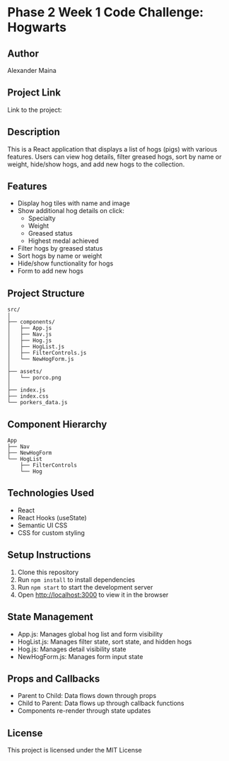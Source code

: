 # Phase 2 Week 1 Code Challenge: Hogwarts

## Author
Alexander Maina

## Project Link
Link to the project: 

## Description
This is a React application that displays a list of hogs (pigs) with various features. Users can view hog details, filter greased hogs, sort by name or weight, hide/show hogs, and add new hogs to the collection.

## Features
- Display hog tiles with name and image
- Show additional hog details on click:
  - Specialty
  - Weight
  - Greased status
  - Highest medal achieved
- Filter hogs by greased status
- Sort hogs by name or weight
- Hide/show functionality for hogs
- Form to add new hogs

## Project Structure
```
src/
│
├── components/
│   ├── App.js
│   ├── Nav.js
│   ├── Hog.js
│   ├── HogList.js
│   ├── FilterControls.js
│   └── NewHogForm.js
│
├── assets/
│   └── porco.png
│
├── index.js
├── index.css
└── porkers_data.js
```

## Component Hierarchy
```
App
├── Nav
├── NewHogForm
└── HogList
    ├── FilterControls
    └── Hog
```

## Technologies Used
- React
- React Hooks (useState)
- Semantic UI CSS
- CSS for custom styling

## Setup Instructions
1. Clone this repository
2. Run `npm install` to install dependencies
3. Run `npm start` to start the development server
4. Open [http://localhost:3000](http://localhost:3000) to view it in the browser

## State Management
- App.js: Manages global hog list and form visibility
- HogList.js: Manages filter state, sort state, and hidden hogs
- Hog.js: Manages detail visibility state
- NewHogForm.js: Manages form input state

## Props and Callbacks
- Parent to Child: Data flows down through props
- Child to Parent: Data flows up through callback functions
- Components re-render through state updates

## License
This project is licensed under the MIT License